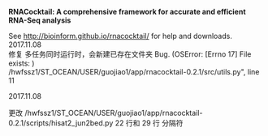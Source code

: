 <b>RNACocktail: A comprehensive framework for accurate and efficient RNA-Seq analysis</b>

See http://bioinform.github.io/rnacocktail/ for help and downloads. 
2017.11.08  
修复 多任务同时运行时，会新建已存在文件夹 Bug. (OSError: [Errno 17] File exists: )  
/hwfssz1/ST_OCEAN/USER/guojiao1/app/rnacocktail-0.2.1/src/utils.py", line 11  

2017.11.08  

更改 /hwfssz1/ST_OCEAN/USER/guojiao1/app/rnacocktail-0.2.1/scripts/hisat2_jun2bed.py 22 行和 29 行 分隔符